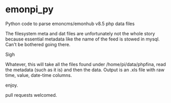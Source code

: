 # emonpi_py

Python code to parse emoncms/emonhub v8.5 php data files

The filesystem meta and dat files are unfortunately not the whole story because essential metadata like 
the name of the feed is stowed in mysql. Can't be bothered going there.

Sigh

Whatever, this will take all the files found under /home/pi/data/phpfina, read the metadata (such
as it is) and then the data. Output is an .xls file with raw time, value, date-time columns.

enjoy.

pull requests welcomed.




